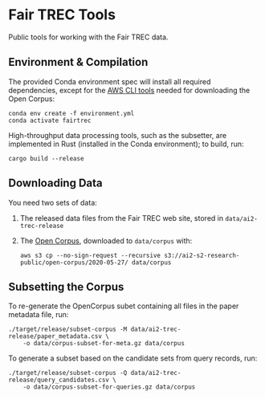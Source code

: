 # Fair TREC Tools

Public tools for working with the Fair TREC data.

## Environment & Compilation

The provided Conda environment spec will install all required dependencies, except for the
[AWS CLI tools][aws-cli] needed for downloading the Open Corpus:

    conda env create -f environment.yml
    conda activate fairtrec

High-throughput data processing tools, such as the subsetter, are implemented in Rust (installed
in the Conda environment); to build, run:

    cargo build --release

[aws-cli]: https://aws.amazon.com/cli/

## Downloading Data

You need two sets of data:

1.  The released data files from the Fair TREC web site, stored in `data/ai2-trec-release`

2.  The [Open Corpus][OC], downloaded to `data/corpus` with:

        aws s3 cp --no-sign-request --recursive s3://ai2-s2-research-public/open-corpus/2020-05-27/ data/corpus

[OC]: http://s2-public-api-prod.us-west-2.elasticbeanstalk.com/corpus/download/


## Subsetting the Corpus

To re-generate the OpenCorpus subet containing all files in the paper metadata file, run:

    ./target/release/subset-corpus -M data/ai2-trec-release/paper_metadata.csv \
        -o data/corpus-subset-for-meta.gz data/corpus

To generate a subset based on the candidate sets from query records, run:

    ./target/release/subset-corpus -Q data/ai2-trec-release/query_candidates.csv \
        -o data/corpus-subset-for-queries.gz data/corpus
